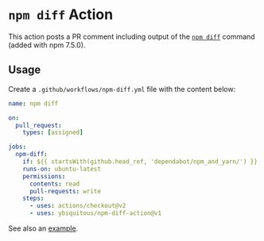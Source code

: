 # `npm diff` Action

This action posts a PR comment including output of the [`npm diff`](https://docs.npmjs.com/cli/commands/npm-diff) command (added with npm 7.5.0).

## Usage

Create a `.github/workflows/npm-diff.yml` file with the content below:

```yaml
name: npm diff

on:
  pull_request:
    types: [assigned]

jobs:
  npm-diff:
    if: ${{ startsWith(github.head_ref, 'dependabot/npm_and_yarn/') }}
    runs-on: ubuntu-latest
    permissions:
      contents: read
      pull-requests: write
    steps:
      - uses: actions/checkout@v2
      - uses: ybiquitous/npm-diff-action@v1
```

See also an [example](https://github.com/ybiquitous/npm-diff-action/pull/7#issuecomment-813310581).
